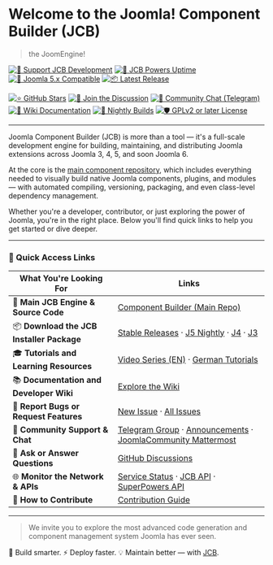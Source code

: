 # Welcome to the Joomla! Component Builder (JCB)
> the JoomEngine!

[![💚 Support JCB Development](https://img.shields.io/badge/Donate-JCB%20on%20OpenCollective-green.svg)](https://opencollective.com/joomla-component-builder/contribute/donation-15820/checkout?interval=month&amount=40&contributeAs=me) [![🔌 JCB Powers Uptime](https://status.vdm.dev/api/badge/25/uptime?labelPrefix=JCB+Powers+)](https://status.vdm.dev/status/jcb) [![🔧 Joomla 5.x Compatible](https://img.shields.io/badge/Joomla-5.x%20Compatible-blue.svg)](https://git.vdm.dev/joomla/pkg-component-builder/src/branch/5.x) [![📦 Latest Release](https://img.shields.io/badge/Release-git.vdm.dev-blue)](https://git.vdm.dev/joomla/pkg-component-builder/releases) 

[![⭐ GitHub Stars](https://img.shields.io/github/stars/joomengine/Joomla-Component-Builder.svg?style=flat&label=Stars)](https://github.com/joomengine/Joomla-Component-Builder/stargazers) [![💬 Join the Discussion](https://img.shields.io/badge/Discussions-GitHub-blueviolet)](https://github.com/orgs/joomengine/discussions) [![👥 Community Chat (Telegram)](https://img.shields.io/badge/Chat-Telegram-blue.svg)](https://t.me/jcb_group) [![📖 Wiki Documentation](https://img.shields.io/badge/Docs-Wiki-informational)](https://git.vdm.dev/joomla/Component-Builder/wiki) [![🧪 Nightly Builds](https://img.shields.io/badge/Nightly-Builds-orange)](https://git.vdm.dev/joomla/pkg-component-builder) [![🛡️ GPLv2 or later License](https://img.shields.io/badge/License-GPLv2-blue.svg)](https://git.vdm.dev/joomla/Component-Builder/src/branch/5.x/LICENSE.txt)

---

Joomla Component Builder (JCB) is more than a tool — it's a full-scale development engine for building, maintaining, and distributing Joomla extensions across Joomla 3, 4, 5, and soon Joomla 6.

At the core is the [main component repository](https://git.vdm.dev/joomla/Component-Builder), which includes everything needed to visually build native Joomla components, plugins, and modules — with automated compiling, versioning, packaging, and even class-level dependency management.

Whether you're a developer, contributor, or just exploring the power of Joomla, you're in the right place. Below you'll find quick links to help you get started or dive deeper.

---

### 🧭 Quick Access Links

| **What You're Looking For**                            | **Links**                                                                                                                                                                                                                                                                                       |
|--------------------------------------------------------|--------------------------------------------------------------------------------------------------------------------------------------------------------------------------------------------------------------------------------------------------------------------------------------------------|
| 🚀 **Main JCB Engine & Source Code**                   | [Component Builder (Main Repo)](https://git.vdm.dev/joomla/Component-Builder)                                                                                                                                                                                                                   |
| 📦 **Download the JCB Installer Package**              | [Stable Releases](https://git.vdm.dev/joomla/pkg-component-builder/releases) · [J5 Nightly](https://github.com/joomengine/pkg-component-builder/archive/refs/heads/5.x.zip) · [J4](https://github.com/joomengine/pkg-component-builder/archive/refs/heads/4.x.zip) · [J3](https://github.com/joomengine/pkg-component-builder/archive/refs/heads/3.x.zip) |
| 🎓 **Tutorials and Learning Resources**                | [Video Series (EN)](https://www.youtube.com/playlist?list=PLQRGFI8XZ_wtGvPQZWBfDzzlERLQgpMRE) · [German Tutorials](https://www.youtube.com/playlist?list=PLQRGFI8XZ_wu0tDFxJtZFwW7AxA4JHQV7)                                                                                                   |
| 📚 **Documentation and Developer Wiki**                | [Explore the Wiki](https://git.vdm.dev/joomla/Component-Builder/wiki)                                                                                                                                                                                                                           |
| 🐞 **Report Bugs or Request Features**                 | [New Issue](https://git.vdm.dev/joomla/Component-Builder/issues/new/choose) · [All Issues](https://git.vdm.dev/joomla/Component-Builder/issues)                                                                                                                                                 |
| 💬 **Community Support & Chat**                        | [Telegram Group](https://t.me/jcb_group) · [Announcements](https://t.me/Joomla_component_builder) · [JoomlaCommunity Mattermost](https://joomlacommunity.cloud.mattermost.com/main/channels/jcb)                                                                                              |
| 🧠 **Ask or Answer Questions**                         | [GitHub Discussions](https://github.com/orgs/joomengine/discussions)                                                                                                                                                                                                                            |
| 🌐 **Monitor the Network & APIs**                      | [Service Status](https://status.vdm.dev/status/jcb) · [JCB API](https://api.joomlacomponentbuilder.com/v1/network/community/jcb) · [SuperPowers API](https://api.joomlacomponentbuilder.com/v1/network/community/jcb/super-powers)                                                             |
| 🤝 **How to Contribute**                               | [Contribution Guide](https://git.vdm.dev/joomla/Component-Builder/src/branch/5.x/.github/CONTRIBUTING.md)                                                                                                                                                                                       |

---

> We invite you to explore the most advanced code generation and component management system Joomla has ever seen.

🧱 Build smarter. ⚡ Deploy faster. 💡 Maintain better — with [JCB](https://www.joomlacomponentbuilder.com).
